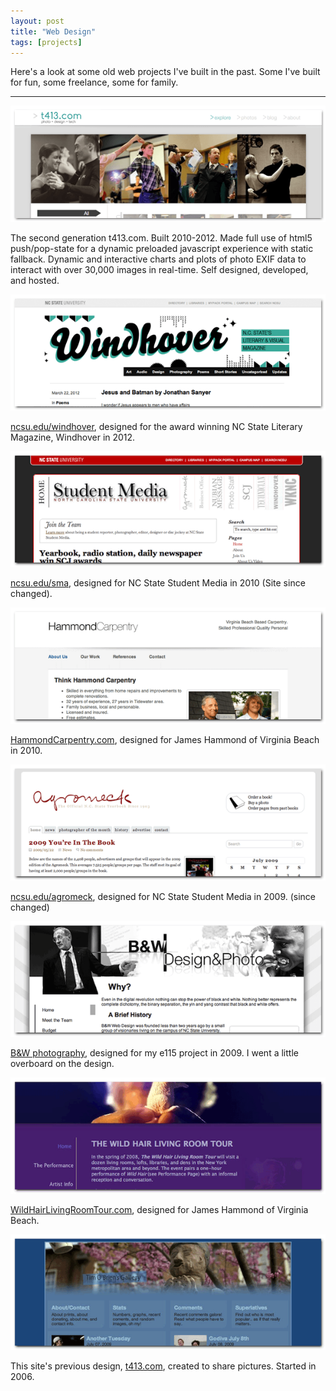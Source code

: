 ```yaml
---
layout: post
title: "Web Design"
tags: [projects]
---
```


Here's a look at some old web projects I've built in the past. Some I've built for fun, some freelance, some for family.

* * *

![t413.com](/res/webdesign/t413v2.png)

The second generation t413.com. Built 2010-2012. Made full use of html5 push/pop-state for a dynamic preloaded javascript experience with static fallback. Dynamic and interactive charts and plots of photo EXIF data to interact with over 30,000 images in real-time. Self designed, developed, and hosted.
<!--more-->

[![ncsu.edu/windhover](/res/webdesign/windhover.png)](http://ncsu.edu/windhover/)

[ncsu.edu/windhover](http://ncsu.edu/windhover/), designed for the award winning NC State Literary Magazine, Windhover in 2012.

[![ncsu.edu/sma](/res/webdesign/sma.png)](http://ncsu.edu/sma/)

[ncsu.edu/sma](http://ncsu.edu/sma/), designed for NC State Student Media in 2010 (Site since changed).

[![hammondcarpentry.com](/res/webdesign/hammond.png)](http://hammondcarpentry.com)

[HammondCarpentry.com](http://hammondcarpentry.com), designed for James Hammond of Virginia Beach in 2010.

[![ncsu.edu/agromeck](/res/webdesign/agromeck.png)](http://ncsu.edu/agromeck)

[ncsu.edu/agromeck](http://ncsu.edu/agromeck), designed for NC State Student Media in 2009. (since changed)

[![b&amp;w](/res/webdesign/b-w.png)](/res/webdesign/e115_project/)

[B&amp;W photography](/res/webdesign/e115_project/), designed for my e115 project in 2009. I went a little overboard on the design.

[![wildhairlivingroomtour.com](/res/webdesign/wild-hair.png)](http://wildhairlivingroomtour.com)

[WildHairLivingRoomTour.com](http://wildhairlivingroomtour.com), designed for James Hammond of Virginia Beach.

[![t413.com](/res/webdesign/t413.png)](http://t413.com)

This site's previous design, [t413.com](http://t413.com), created to share pictures. Started in 2006.

